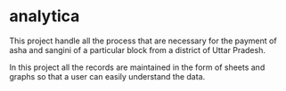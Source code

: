 # analytica

This project handle all the process that are necessary for the payment of asha and sangini of a particular block from a district of Uttar Pradesh.

In this project all the records are maintained in the form of sheets and graphs so that a user can easily understand the data.
